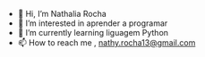 - 👋 Hi, I’m  Nathalia Rocha
- 👀 I’m interested in aprender a programar
- 🌱 I’m currently learning liguagem  Python
- 📫 How to reach me , nathy.rocha13@gmail.com

<!---
Nathyrocha/Nathyrocha is a ✨ special ✨ repository because its `README.md` (this file) appears on your GitHub profile.
You can click the Preview link to take a look at your changes.
--->
